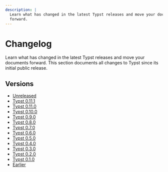 ```yaml
---
description: |
  Learn what has changed in the latest Typst releases and move your documents
  forward.
---
```


# Changelog
Learn what has changed in the latest Typst releases and move your documents
forward. This section documents all changes to Typst since its initial public
release.

## Versions
- [Unreleased]($changelog/unreleased)
- [Typst 0.11.1]($changelog/0.11.1)
- [Typst 0.11.0]($changelog/0.11.0)
- [Typst 0.10.0]($changelog/0.10.0)
- [Typst 0.9.0]($changelog/0.9.0)
- [Typst 0.8.0]($changelog/0.8.0)
- [Typst 0.7.0]($changelog/0.7.0)
- [Typst 0.6.0]($changelog/0.6.0)
- [Typst 0.5.0]($changelog/0.5.0)
- [Typst 0.4.0]($changelog/0.4.0)
- [Typst 0.3.0]($changelog/0.3.0)
- [Typst 0.2.0]($changelog/0.2.0)
- [Typst 0.1.0]($changelog/0.1.0)
- [Earlier]($changelog/earlier)
